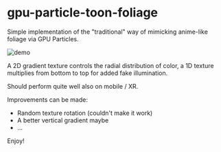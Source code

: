 # gpu-particle-toon-foliage
 
Simple implementation of the "traditional" way of mimicking anime-like foliage via GPU Particles.

![demo](https://github.com/user-attachments/assets/822ab4d9-35a5-4081-95a4-1d2817d227fa)

A 2D gradient texture controls the radial distribution of color, a 1D texture multiplies from bottom to top for added fake illumination.

Should perform quite well also on mobile / XR.

Improvements can be made:

- Random texture rotation (couldn't make it work)
- A better vertical gradient maybe
- ...

Enjoy!
